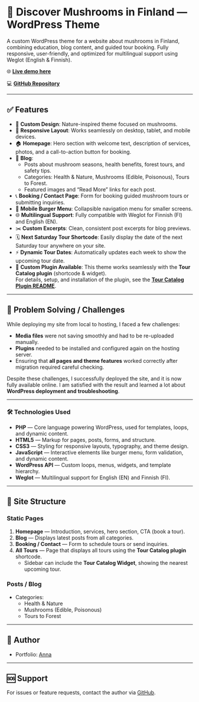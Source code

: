 # 🐾 Discover Mushrooms in Finland — WordPress Theme

A custom WordPress theme for a website about mushrooms in Finland, combining education, blog content, and guided tour booking. Fully responsive, user-friendly, and optimized for multilingual support using Weglot (English & Finnish).

🌐 **[Live demo here](https://discovermushrooms.fwh.is/)**

💻 **[GitHub Repository](https://github.com/Nyukaa/BCNew/tree/main/Wordpress/discovermushrooms/app/public/wp-content/nature)**

---

## ✅ Features

- 🌿 **Custom Design**: Nature-inspired theme focused on mushrooms.
- 📱 **Responsive Layout**: Works seamlessly on desktop, tablet, and mobile devices.
- 🏠 **Homepage**: Hero section with welcome text, description of services, photos, and a call-to-action button for booking.
- 📝 **Blog**:
  - Posts about mushroom seasons, health benefits, forest tours, and safety tips.
  - Categories: Health & Nature, Mushrooms (Edible, Poisonous), Tours to Forest.
  - Featured images and “Read More” links for each post.
- 📞 **Booking / Contact Page**: Form for booking guided mushroom tours or submitting inquiries.
- 🍔 **Mobile Burger Menu**: Collapsible navigation menu for smaller screens.
- 🌐 **Multilingual Support**: Fully compatible with Weglot for Finnish (FI) and English (EN).
- ✂️ **Custom Excerpts**: Clean, consistent post excerpts for blog previews.
- 🗓️ **Next Saturday Tour Shortcode**: Easily display the date of the next Saturday tour anywhere on your site.
- ⚡ **Dynamic Tour Dates**: Automatically updates each week to show the upcoming tour date.
- 🔗 **Custom Plugin Available**: This theme works seamlessly with the **Tour Catalog plugin** (shortcode & widget).  
  For details, setup, and installation of the plugin, see the **[Tour Catalog Plugin README](../plugins/catalog/README.md)**.

---

## 🔧 Problem Solving / Challenges

While deploying my site from local to hosting, I faced a few challenges:

- **Media files** were not saving smoothly and had to be re-uploaded manually.
- **Plugins** needed to be installed and configured again on the hosting server.
- Ensuring that **all pages and theme features** worked correctly after migration required careful checking.

Despite these challenges, I successfully deployed the site, and it is now fully available online. I am satisfied with the result and learned a lot about **WordPress deployment and troubleshooting**.

---

### 🛠 Technologies Used

- **PHP** — Core language powering WordPress, used for templates, loops, and dynamic content.
- **HTML5** — Markup for pages, posts, forms, and structure.
- **CSS3** — Styling for responsive layouts, typography, and theme design.
- **JavaScript** — Interactive elements like burger menu, form validation, and dynamic content.
- **WordPress API** — Custom loops, menus, widgets, and template hierarchy.
- **Weglot** — Multilingual support for English (EN) and Finnish (FI).

---

## 🔹 Site Structure

### Static Pages

1. **Homepage** — Introduction, services, hero section, CTA (book a tour).
2. **Blog** — Displays latest posts from all categories.
3. **Booking / Contact** — Form to schedule tours or send inquiries.
4. **All Tours** — Page that displays all tours using the **Tour Catalog plugin** shortcode.
   - Sidebar can include the **Tour Catalog Widget**, showing the nearest upcoming tour.

### Posts / Blog

- Categories:
  - Health & Nature
  - Mushrooms (Edible, Poisonous)
  - Tours to Forest

---

## 👤 Author

- Portfolio: [Anna](https://nyukaa.github.io/BCNew/Portfolio/index.html)

---

## 🆘 Support

For issues or feature requests, contact the author via [GitHub](https://github.com/Nyukaa).
